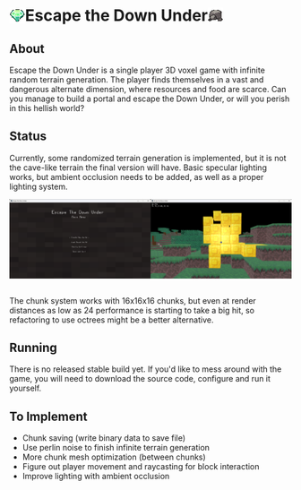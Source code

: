 <h1 style="display: flex; flex-direction: row; align-items: center;">
  <img src="textures/emerald.png" style="height: 1em; -ms-interpolation-mode: nearest-neighbor; image-rendering: crisp-edges; image-rendering: pixelated;"/>
  Escape the Down Under
  <img src="textures/limestone.png" style="height: 1em; -ms-interpolation-mode: nearest-neighbor; image-rendering: crisp-edges; image-rendering: pixelated;"/>
</h1>

## About
Escape the Down Under is a single player 3D voxel game with infinite random terrain generation. The player finds themselves in a vast and dangerous alternate dimension, where resources and food are scarce. Can you manage to build a portal and escape the Down Under, or will you perish in this hellish world? 

## Status
Currently, some randomized terrain generation is implemented, but it is not the cave-like terrain the final version will have. Basic specular lighting works, but ambient occlusion needs to be added, as well as a proper lighting system.

<div style="display: flex; flex-direction: row;">
  <img src="assets/main_menu.png" style="width: 50%;"/>
  <img src="assets/gold_shine.png" style="width: 50%;"/>
</div>
<br>

The chunk system works with 16x16x16 chunks, but even at render distances as low as 24 performance is starting to take a big hit, so refactoring to use octrees might be a better alternative.

## Running
There is no released stable build yet. If you'd like to mess around with the game, you will need to download the source code, configure and run it yourself.

## To Implement
- Chunk saving (write binary data to save file)
- Use perlin noise to finish infinite terrain generation
- More chunk mesh optimization (between chunks)
- Figure out player movement and raycasting for block interaction
- Improve lighting with ambient occlusion